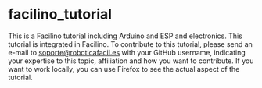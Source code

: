 # facilino_tutorial
This is a Facilino tutorial including Arduino and ESP and electronics. This tutorial is integrated in Facilino. To contribute to this tutorial, please send an e-mail to soporte@roboticafacil.es with your GitHub username, indicating your expertise to this topic, affiliation and how you want to contribute. If you want to work locally, you can use Firefox to see the actual aspect of the tutorial.
